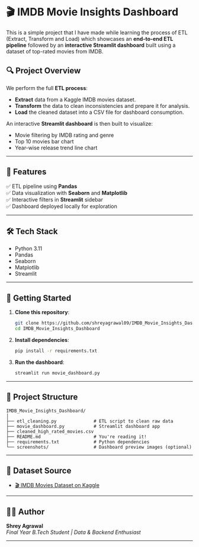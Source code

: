 # 🎬 IMDB Movie Insights Dashboard

This is a simple project that I have made while learning the process of ETL (Extract, Transform and Load) which showcases an **end-to-end ETL pipeline** followed by an **interactive Streamlit dashboard** built using a dataset of top-rated movies from IMDB.

## 🔍 Project Overview

We perform the full **ETL process**:
- **Extract** data from a Kaggle IMDB movies dataset.
- **Transform** the data to clean inconsistencies and prepare it for analysis.
- **Load** the cleaned dataset into a CSV file for dashboard consumption.

An interactive **Streamlit dashboard** is then built to visualize:
- Movie filtering by IMDB rating and genre
- Top 10 movies bar chart
- Year-wise release trend line chart

---

## 📌 Features

✅ ETL pipeline using **Pandas**  
✅ Data visualization with **Seaborn** and **Matplotlib**  
✅ Interactive filters in **Streamlit** sidebar  
✅ Dashboard deployed locally for exploration  

---

## 🛠️ Tech Stack

- Python 3.11
- Pandas
- Seaborn
- Matplotlib
- Streamlit


---

## 🚀 Getting Started

1. **Clone this repository**:
   ```bash
   git clone https://github.com/shreyagrawal09/IMDB_Movie_Insights_Dashboard.git
   cd IMDB_Movie_Insights_Dashboard
   ```

2. **Install dependencies**:
   ```bash
   pip install -r requirements.txt
   ```

3. **Run the dashboard**:
   ```bash
   streamlit run movie_dashboard.py
   ```

---

## 📁 Project Structure

```
IMDB_Movie_Insights_Dashboard/
│
├── etl_cleaning.py              # ETL script to clean raw data
├── movie_dashboard.py           # Streamlit dashboard app
├── cleaned_high_rated_movies.csv
├── README.md                    # You're reading it!
├── requirements.txt             # Python dependencies
└── screenshots/                 # Dashboard preview images (optional)
```

---

## 📂 Dataset Source

- [🎬 IMDB Movies Dataset on Kaggle](https://www.kaggle.com/datasets/harshitshankhdhar/imdb-dataset-of-top-1000-movies-and-tv-shows)


---

## 👨‍💻 Author

**Shrey Agrawal**  
*Final Year B.Tech Student | Data & Backend Enthusiast*

---
